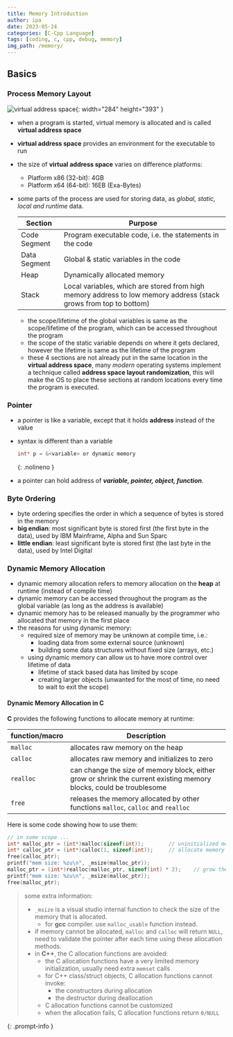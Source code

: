 ```yaml
---
title: Memory Introduction
author: ipa
date: 2023-05-24
categories: [C-Cpp Language]
tags: [coding, c, cpp, debug, memory]
img_path: /memory/
---
```


## Basics

### Process Memory Layout

![virtual address space](virtual_address_space.png){: width="284" height="393" }

- when a program is started, virtual memory is allocated and is called **virtual address space**
- **virtual address space** provides an environment for the executable to run
- the size of **virtual address space** varies on difference platforms:
  - Platform x86 (32-bit):  4GB
  - Platform x64 (64-bit): 16EB (Exa-Bytes)
- some parts of the process are used for storing data, as *global, static, local and runtime* data.

  | Section      | Purpose                                                      |
  | ------------ | ------------------------------------------------------------ |
  | Code Segment | Program executable code, i.e. the statements in the code     |
  | Data Segment | Global & static variables in the code                        |
  | Heap         | Dynamically allocated memory                                 |
  | Stack        | Local variables, which are stored from high memory address to low memory address (stack grows from top to bottom) |

  - the scope/lifetime of the global variables is same as the scope/lifetime of the program, which can be accessed throughout the program
  - the scope of the static variable depends on where it gets declared, however the lifetime is same as the lifetime of the program
  - these 4 sections are not already put in the same location in the **virtual address space**, many *modern* operating systems implement a technique called **address space layout randomization**, this will make the OS to place these sections at random locations every time the program is executed.

### Pointer

- a pointer is like a variable, except that it holds **address** instead of the value

- syntax is different than a variable

    ```c
    int* p = &<variable> or dynamic memory
    ```
    {: .nolineno }
    
- a pointer can hold address of ***variable, pointer, object, function***.

### Byte Ordering

- byte ordering specifies the order in which a sequence of bytes is stored in the memory
- **big endian**: most significant byte is stored first (the first byte in the data), used by IBM Mainframe, Alpha and Sun Sparc
- **little endian**: least significant byte is stored first (the last byte in the data), used by Intel Digital

### Dynamic Memory Allocation

- dynamic memory allocation refers to memory allocation on the **heap** at runtime (instead of compile time)
- dynamic memory can be accessed throughout the program as the global variable (as long as the address is available)
- dynamic memory has to be released manually by the programmer who allocated that memory in the first place
- the reasons for using dynamic memory:
  - required size of memory may be unknown at compile time, i.e.:
    - loading data from some external source (unknown)
    - building some data structures without fixed size (arrays, etc.)
  - using dynamic memory can allow us to have more control over lifetime of data
    - lifetime of stack based data has limited by scope
    - creating larger objects (unwanted for the most of time, no need to wait to exit the scope)

#### Dynamic Memory Allocation in C

**C** provides the following functions to allocate memory at runtime:

| function/macro | Description                                                  |
| -------------- | ------------------------------------------------------------ |
| `malloc`       | allocates raw memory on the heap                             |
| `calloc`       | allocates raw memory and initializes to zero                 |
| `realloc`      | can change the size of memory block, either grow or shrink the current existing memory blocks, could be troublesome |
| `free`         | releases the memory allocated by other functions `malloc`, `calloc` and `realloc` |

Here is some code showing how to use them:

```c
// in some scope ...
int* malloc_ptr = (int*)malloc(sizeof(int));		// uninitialized memory
int* calloc_ptr = (int*)calloc(1, sizeof(int));		// allocate memory for 1 integer and initialize it with 0
free(calloc_ptr);
printf("mem size: %zu\n", _msize(malloc_ptr));
malloc_ptr = (int*)realloc(malloc_ptr, sizeof(int) * 2);	// grow the allocated memory
printf("mem size: %zu\n", _msize(malloc_ptr));
free(malloc_ptr);
```

> some extra information:
> - `_msize` is a visual studio internal function to check the size of the memory that is allocated. 
>   - for **gcc** compiler. use `malloc_usable` function instead.
> - if memory cannot be allocated, `malloc` and `calloc` will return `NULL`, need to validate the pointer after each time using these allocation methods.
> - in **C++**, the C allocation functions are avoided:
>   - the C allocation functions have a very limited memory initialization, usually need extra `memset` calls
>   - for C++ class/struct objects, C allocation functions cannot invoke:
>     - the constructors during allocation
>     - the destructor during deallocation
>   - C allocation functions cannot be customized
>   - when the allocation fails, C allocation functions return `0/NULL`
>
{: .prompt-info }
